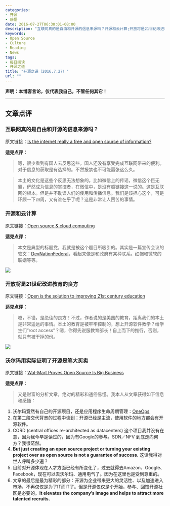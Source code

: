 ```yaml
---
categories:
- 开源
- 感悟
date: 2016-07-27T06:30:01+08:00
description: "互联网真的是自由和开源的信息来源吗？开源和云计算;开放将是21世纪改进教育的良方;沃尔玛用实际证明了开源是笔大买卖"
keywords:
- Open Source
- Culture
- Reading
- News
tags:
- 每日阅读
- 开源之道
title: "开源之道（2016.7.27）"
url: ""
---
```


**声明：本博客言论，仅代表我自己，不管任何其它！**

---

## 文章点评

### 互联网真的是自由和开源的信息来源吗？

原文链接：[Is the internet really a free and open source of information?](http://brandequity.economictimes.indiatimes.com/news/digital/is-the-internet-really-a-free-and-open-source-of-information/53395858)

**适兕点评：**

> 嗯，很少看到有国人去反思这些，国人还没有享受完成互联网带来的便利。对于信息的获取是有选择的。不然报禁也不可能嚣张这么久。

> 本土的文化是这些个反思无法想象的。比如微信上的传谣，微信这个巨无霸，俨然成为信息的掌控者，在微信中，是没有超链接这一说的。这是互联网的根本。但是并不耽误人们的使用和传播信息。我们是该担心这个，可是环顾一下四周，又有谁在乎了呢？这是非常让人困苦的事情。


### 开源和云计算

原文链接：[Open source & cloud computing](http://federalnewsradio.com/federal-tech-talk/2016/07/open-source-cloud-computing/)

**适兕点评：**

> 本文是典型的标题党，我就是被这个题目所吸引的。其实是一篇宣传会议的软文：[DevNationFederal](http://devnationfederal.org/)，看起来像是和政府有某种联系。红帽和微软的联姻等等。

![](https://opensource.com/sites/default/files/styles/image-full-size/public/images/education/OSDC_EDU_UndergradOpensource_520x292_8882947_0212CS.png?itok=v0Lwgi-U)


### 开放将是21世纪改进教育的良方

原文链接：[Open is the solution to improving 21st century education](https://opensource.com/education/16/7/open-solution-improving-21st-century-education)

**适兕点评：**

> 嗯，不错，是绝佳的良方！不过，作者说的是美国的教育，距离我们的本土是非常遥远的事情。本土的教育是被牢牢控制的，想上开源软件教学？给学生们“root access”？嗯，你得先说服教育部长！自上而下的推行，否则，就只有被干掉的份。

![](http://blogs-images.forbes.com/moorinsights/files/2016/07/Open.jpg)

### 沃尔玛用实际证明了开源是笔大买卖

原文链接：[Wal-Mart Proves Open Source Is Big Business](http://www.forbes.com/sites/moorinsights/2016/07/26/wal-mart-proves-open-source-is-big-business/#47fb006318ee)

**适兕点评：**

> 又是财富的分析文章，绝对的精彩和通俗易懂。我本人从文章获得如下信息和感悟：

1. 沃尔玛竟然有自己的开源项目，还是应用程序生命周期管理：[OneOps](http://www.oneops.com/index.html)
2. 在第二段交代背景的过程中谈到：开源已经是主流，使用软件的地方都会有开源软件。
3. CORD (central offices re-architected as datacenters) 这个项目我并没有在意，因为我今早是读过的，因为有Google的参与。SDN／NFV 到底走向何方？我很茫然。
4. **But just creating an open source project or turning your existing project over as open source is not a guarantee of success.** 这话我得对世人呼叫多少遍？
5. 目前对开源体现在人才方面已经有所变化了，过去就得去Amazon、Google、Facebook，现在可以去沃尔玛、通用电气了。因为在这里也是受到尊重的。
6. 文章的最后是最为精彩的部分：开源为企业带来更大的灵活性、以及加速进入市场，不再仅仅是为了IT而IT了。但是开源仅仅是个开始，参与、回馈开源社区是必要的。**It elevates the company’s image and helps to attract more talented recruits.**

